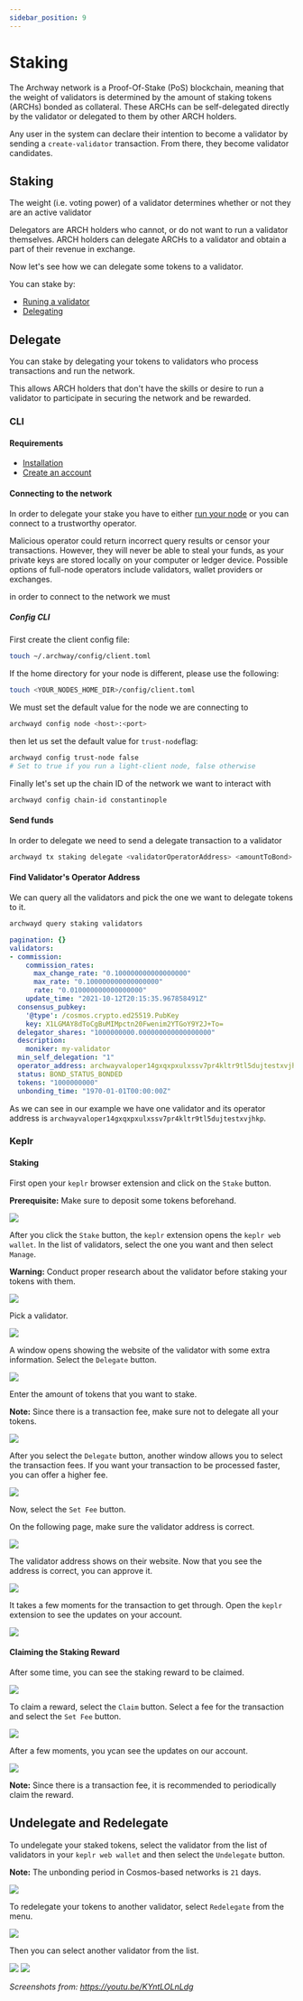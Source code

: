 ```yaml
---
sidebar_position: 9
---
```


# Staking
The Archway network is a Proof-Of-Stake (PoS) blockchain, meaning that the weight of validators is determined by the amount of staking tokens (ARCHs) bonded as collateral. These ARCHs can be self-delegated directly by the validator or delegated to them by other ARCH holders.

Any user in the system can declare their intention to become a validator by sending a `create-validator` transaction. From there, they become validator candidates.

## Staking
The weight (i.e. voting power) of a validator determines whether or not they are an active validator

Delegators are ARCH holders who cannot, or do not want to run a validator themselves. ARCH holders can delegate ARCHs to a validator and obtain a part of their revenue in exchange.

Now let's see how we can delegate some tokens to a validator.

You can stake by:
- [Runing a validator](./validator/running-a-validator-node.md)
- [Delegating](./staking.md#Delegate)

## Delegate
You can stake by delegating your tokens to validators who process transactions and run the network.

This allows ARCH holders that don't have the skills or desire to run a validator to participate in securing the network and be rewarded.

### CLI

#### Requirements
- [Installation](./wallet.md#CLI)
- [Create an account](./wallet.md#CLI)

#### Connecting to the network
In order to delegate your stake you have to either [run your node](./node/join-a-network.md) or you can connect to a trustworthy operator.

Malicious operator could return incorrect query results or censor your transactions. However, they will never be able to steal your funds, as your private keys are stored locally on your computer or ledger device. Possible options of full-node operators include validators, wallet providers or exchanges.

in order to connect to the network we must 

##### Config CLI

First create the client config file:

```bash
touch ~/.archway/config/client.toml
```

If the home directory for your node is different, please use the following:

```bash
touch <YOUR_NODES_HOME_DIR>/config/client.toml
```

We must set the default value for the node we are connecting to

```sh
archwayd config node <host>:<port>
```

then let us set the default value for `trust-node`flag: 

```sh
archwayd config trust-node false
# Set to true if you run a light-client node, false otherwise
```

Finally let's set up the chain ID of the network we want to interact with

```sh
archwayd config chain-id constantinople
```

#### Send funds
In order to delegate we need to send a delegate transaction to a validator

```sh
archwayd tx staking delegate <validatorOperatorAddress> <amountToBond> --from <yourKeyName> --gas auto --gas-adjustment 1.5 --gas-prices <gasPrice>
```

#### Find Validator's Operator Address

We can query all the validators and pick the one we want to delegate tokens to it.

```bash
archwayd query staking validators
```
```yml
pagination: {}
validators:
- commission:
    commission_rates:
      max_change_rate: "0.100000000000000000"
      max_rate: "0.100000000000000000"
      rate: "0.010000000000000000"
    update_time: "2021-10-12T20:15:35.967858491Z"
  consensus_pubkey:
    '@type': /cosmos.crypto.ed25519.PubKey
    key: X1LGMAY8dToCgBuMIMpctn20Fwenim2YTGoY9Y2J+To=
  delegator_shares: "1000000000.000000000000000000"
  description:
    moniker: my-validator
  min_self_delegation: "1"
  operator_address: archwayvaloper14gxqxpxulxssv7pr4kltr9tl5dujtestxvjhkp
  status: BOND_STATUS_BONDED
  tokens: "1000000000"
  unbonding_time: "1970-01-01T00:00:00Z"
```

As we can see in our example we have one validator and its operator address is `archwayvaloper14gxqxpxulxssv7pr4kltr9tl5dujtestxvjhkp`.

### Keplr


#### Staking

First open your `keplr` browser extension and click on the `Stake` button.

**Prerequisite:** Make sure to deposit some tokens beforehand.

![](./assets/staking01.png)

After you click the `Stake` button, the `keplr` extension opens the `keplr web wallet`. 
In the list of validators, select the one you want and then select `Manage`.

**Warning:** Conduct proper research about the validator before staking your tokens with them.

![](./assets/staking02.png)

Pick a validator.

![](./assets/staking03.png)

A window opens showing the website of the validator with some extra information.
Select the `Delegate` button.

![](./assets/staking04.png)

Enter the amount of tokens that you want to stake.

**Note:** Since there is a transaction fee, make sure not to delegate all your tokens.

![](./assets/staking05.png)

After you select the `Delegate` button, another window allows you to select the transaction fees. If you want your transaction to be processed faster, you can offer a higher fee.

![](./assets/staking06.png)

Now, select the `Set Fee` button.

On the following page, make sure the validator address is correct.

![](./assets/staking07.png)

The validator address shows on their website. Now that you see the address is correct, you can approve it.

![](./assets/staking08.png)

It takes a few moments for the transaction to get through. Open the `keplr` extension to see the updates on your account.

![](./assets/staking09.png)

#### Claiming the Staking Reward

After some time, you can see the staking reward to be claimed.

![](./assets/staking10.png)

To claim a reward, select the `Claim` button. 
Select a fee for the transaction and select the `Set Fee` button.

![](./assets/staking11.png)

After a few moments, you ycan see the updates on our account.

![](./assets/staking12.png)

**Note:** Since there is a transaction fee, it is recommended to periodically claim the reward.

## Undelegate and Redelegate

To undelegate your staked tokens, select the validator from the list of validators in your `keplr web wallet` and then select the `Undelegate` button.

**Note:** The unbonding period in Cosmos-based networks is `21` days. 

![](./assets/staking13.png)

To redelegate your tokens to another validator, select `Redelegate` from the menu.

![](./assets/staking14.png)

Then you can select another validator from the list.

![](./assets/staking15.png)
![](./assets/staking16.png)


_Screenshots from: https://youtu.be/KYntLOLnLdg_
